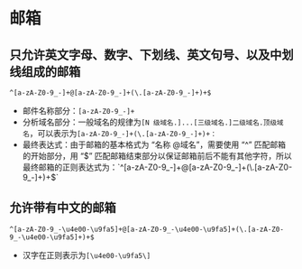 # 邮箱

## 只允许英文字母、数字、下划线、英文句号、以及中划线组成的邮箱

    ^[a-zA-Z0-9_-]+@[a-zA-Z0-9_-]+(\.[a-zA-Z0-9_-]+)+$

-   邮件名称部分：`[a-zA-Z0-9_-]+`
-   分析域名部分：一般域名的规律为`[N 级域名.]...[三级域名.]二级域名.顶级域名`，可以表示为`[a-zA-Z0-9_-]+(\.[a-zA-Z0-9_-]+)+：`
-   最终表达式：由于邮箱的基本格式为 “名称 @域名”，需要使用 “^” 匹配邮箱的开始部分，用 “$” 匹配邮箱结束部分以保证邮箱前后不能有其他字符，所以最终邮箱的正则表达式为：`^[a-zA-Z0-9_-]+@[a-zA-Z0-9_-]+(\.[a-zA-Z0-9_-]+)+$`

## 允许带有中文的邮箱

    ^[a-zA-Z0-9_-\u4e00-\u9fa5]+@[a-zA-Z0-9_-\u4e00-\u9fa5]+(\.[a-zA-Z0-9_-\u4e00-\u9fa5]+)+$

-   汉字在正则表示为`[\u4e00-\u9fa5\]`
